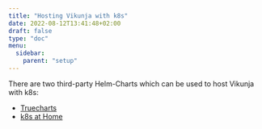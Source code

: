 ```yaml
---
title: "Hosting Vikunja with k8s"
date: 2022-08-12T13:41:48+02:00
draft: false
type: "doc"
menu:
  sidebar:
    parent: "setup"
---
```


There are two third-party Helm-Charts which can be used to host Vikunja with k8s:

* [Truecharts](https://truecharts.org/charts/stable/vikunja/)
* [k8s at Home](https://github.com/k8s-at-home/charts)

